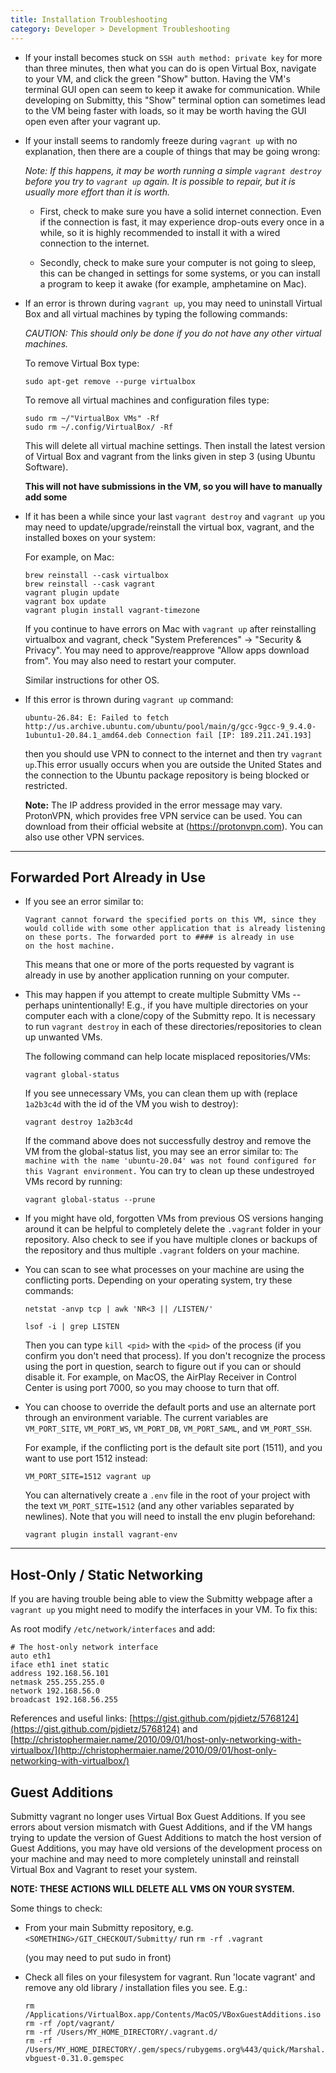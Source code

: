 ```yaml
---
title: Installation Troubleshooting
category: Developer > Development Troubleshooting
---
```



* If your install becomes stuck on ``SSH auth method: private key`` for more than three minutes,
   then what you can do is open Virtual Box, navigate to your VM, and click the green "Show" button.
   Having the VM's terminal GUI open can seem to keep it awake for communication. While developing on Submitty,
   this "Show" terminal option can sometimes lead to the VM being faster with loads, so it may be worth having the GUI
   open even after your vagrant up.

* If your install seems to randomly freeze during `vagrant up` 
with no explanation, then there are a couple of things that may be going wrong:

    *Note: If this happens, it may be worth running a simple `vagrant destroy` before you try to `vagrant up` again. It is possible to repair, but it is usually more effort than it is worth.*

    * First, check to make sure you have a solid internet connection. 
    Even if the connection is fast, it may experience drop-outs every 
    once in a while, so it is highly recommended to install it with a wired 
    connection to the internet.

    * Secondly, check to make sure your computer is not going to 
    sleep, this can be changed in settings for some systems, or you 
    can install a program to keep it awake (for example, amphetamine on Mac).

* If an error is thrown during `vagrant up`, you may need to
   uninstall Virtual Box and all virtual machines by typing the
   following commands:

   _CAUTION: This should only be done if you do not have any other virtual machines._

   To remove Virtual Box type:

   ```
   sudo apt-get remove --purge virtualbox
   ```
   To remove all virtual machines and configuration files type:

   ```
   sudo rm ~/"VirtualBox VMs" -Rf
   sudo rm ~/.config/VirtualBox/ -Rf
   ```
   This will delete all virtual machine settings. Then install
   the latest version of Virtual Box and vagrant from the links given in step 3 (using Ubuntu Software).

  __This will not have submissions in the VM, so you will have to manually add some__

* If it has been a while since your last `vagrant destroy` and
    `vagrant up` you may need to update/upgrade/reinstall the virtual
    box, vagrant, and the installed boxes on your
    system:

    For example, on Mac:

    ```
    brew reinstall --cask virtualbox
    brew reinstall --cask vagrant
    vagrant plugin update
    vagrant box update
    vagrant plugin install vagrant-timezone
    ```

    If you continue to have errors on Mac with `vagrant up` after
    reinstalling virtualbox and vagrant, check "System Preferences" ->
    "Security & Privacy".  You may need to approve/reapprove
    "Allow apps download from".  You may also need to restart your computer.

    Similar instructions for other OS.

* If this error is thrown during `vagrant up` command:
   ```
   ubuntu-26.84: E: Failed to fetch http://us.archive.ubuntu.com/ubuntu/pool/main/g/gcc-9gcc-9_9.4.0-1ubuntu1-20.84.1_amd64.deb Connection fail [IP: 189.211.241.193]
   ```
   then you should use VPN to connect to the internet and then try `vagrant up`.This error usually occurs when you are outside the United States and the connection to the Ubuntu package repository is being blocked or restricted.

   __Note:__ The IP address provided in the error message may vary.
   ProtonVPN, which provides free VPN service can be used. You can download from their official website at (https://protonvpn.com). You can also use other VPN services.

---

## Forwarded Port Already in Use

* If you see an error similar to:

  ```
  Vagrant cannot forward the specified ports on this VM, since they
  would collide with some other application that is already listening
  on these ports. The forwarded port to #### is already in use
  on the host machine.
  ```

  This means that one or more of the ports requested by vagrant is already in
  use by another application running on your computer.


* This may happen if you attempt to create multiple Submitty VMs --
  perhaps unintentionally!  E.g., if you have multiple directories on
  your computer each with a clone/copy of the Submitty repo.  It is
  necessary to run `vagrant destroy` in each of these
  directories/repositories to clean up unwanted VMs.

  The following command can help locate misplaced repositories/VMs:
  ```
  vagrant global-status
  ```

  If you see unnecessary VMs, you can clean them up with (replace
  `1a2b3c4d` with the id of the VM you wish to destroy):
  ```
  vagrant destroy 1a2b3c4d
  ```

  If the command above does not successfully destroy and remove the VM from the
  global-status list, you may see an error similar to: `The machine
  with the name 'ubuntu-20.04' was not found configured for this
  Vagrant environment.`  You can try to clean up these undestroyed VMs record by
  running:
  ```
  vagrant global-status --prune
  ```

* If you might have old, forgotten VMs from previous OS versions
  hanging around it can be helpful to completely delete the `.vagrant`
  folder in your repository.  Also check to see if you have multiple
  clones or backups of the repository and thus multiple `.vagrant`
  folders on your machine.


* You can scan to see what processes on your machine are using the
  conflicting ports.  Depending on your operating system, try these
  commands:

  ```
  netstat -anvp tcp | awk 'NR<3 || /LISTEN/'
  ```

  ```
  lsof -i | grep LISTEN
  ```

  Then you can type `kill <pid>` with the `<pid>` of the process (if
  you confirm you don't need that process).  If you don't recognize
  the process using the port in question, search to figure out if you
  can or should disable it.  For example, on MacOS, the AirPlay
  Receiver in Control Center is using port 7000, so you may choose to
  turn that off.


* You can choose to override the default ports and use an alternate
  port through an environment variable. The current variables are
  `VM_PORT_SITE`, `VM_PORT_WS`, `VM_PORT_DB`, `VM_PORT_SAML`, and
  `VM_PORT_SSH`.

  For example, if the conflicting port is the default site port (1511),
  and you want to use port 1512 instead:
  ```
  VM_PORT_SITE=1512 vagrant up
  ```
  
  You can alternatively create a `.env` file in the root of your project
  with the text `VM_PORT_SITE=1512` (and any other variables separated by
  newlines). Note that you will need to install the env plugin beforehand:
  ```
  vagrant plugin install vagrant-env
  ```

---


## Host-Only / Static Networking

If you are having trouble being able to view the Submitty webpage after a ```vagrant up``` you might need to 
modify the interfaces in your VM. To fix this:

As root modify ```/etc/network/interfaces``` and add:

```
# The host-only network interface
auto eth1
iface eth1 inet static
address 192.168.56.101
netmask 255.255.255.0
network 192.168.56.0
broadcast 192.168.56.255
```

References and useful links: [https://gist.github.com/pjdietz/5768124](https://gist.github.com/pjdietz/5768124) and [http://christophermaier.name/2010/09/01/host-only-networking-with-virtualbox/](http://christophermaier.name/2010/09/01/host-only-networking-with-virtualbox/)


## Guest Additions


Submitty vagrant no longer uses Virtual Box Guest Additions.  If you
see errors about version mismatch with Guest Additions, and if the VM
hangs trying to update the version of Guest Additions to match the
host version of Guest Additions, you may have old versions of the
development process on your machine and may need to more completely
uninstall and reinstall Virtual Box and Vagrant to reset your system.

**NOTE: THESE ACTIONS WILL DELETE ALL VMS ON YOUR SYSTEM.**

Some things to check:

* From your main Submitty repository, e.g. `<SOMETHING>/GIT_CHECKOUT/Submitty/`
  run `rm -rf .vagrant`

  (you may need to put sudo in front)

* Check all files on your filesystem for vagrant.  Run 'locate
  vagrant' and remove any old library / installation files you see.
  E.g.:

  ```
  rm /Applications/VirtualBox.app/Contents/MacOS/VBoxGuestAdditions.iso
  rm -rf /opt/vagrant/
  rm -rf /Users/MY_HOME_DIRECTORY/.vagrant.d/
  rm -rf /Users/MY_HOME_DIRECTORY/.gem/specs/rubygems.org%443/quick/Marshal.4.8/vagrant-vbguest-0.31.0.gemspec
  ```

